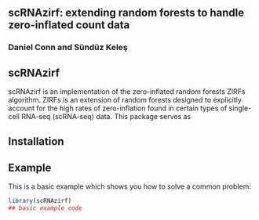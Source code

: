
## scRNAzirf: extending random forests to handle zero-inflated count data

<!-- badges: start -->
### Daniel Conn and S&#252;nd&#252;z Kele&#351;
<!-- badges: end -->

## scRNAzirf

scRNAzirf is an implementation of the zero-inflated random forests ZIRFs
algorithm. ZIRFs is an extension of random forests designed to explicitly
account for the high rates of zero-inflation found in certain types of
single-cell RNA-seq (scRNA-seq) data. This package serves as

## Installation

## Example

This is a basic example which shows you how to solve a common problem:

``` r
library(scRNAzirf)
## basic example code
```


